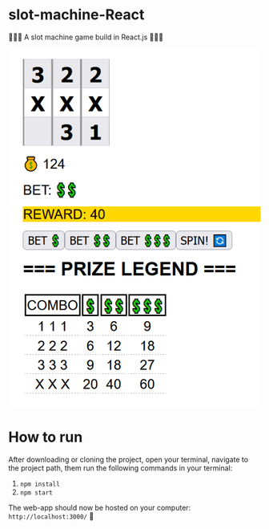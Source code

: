 # slot-machine-React

🎲🎲🎲 A slot machine game build in React.js 🎲🎲🎲

![Image of the application](/images/slot-machine-react.png)

# How to run

After downloading or cloning the project, open your terminal,
navigate to the project path, them run the following commands in your terminal:

1. `npm install`
2. `npm start`

The web-app should now be hosted on your computer: `http://localhost:3000/` 🥳

